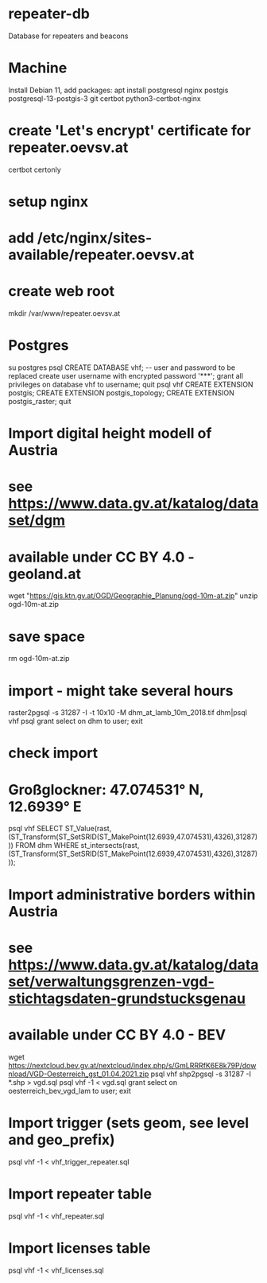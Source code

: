 # repeater-db
Database for repeaters and beacons

# Machine
Install Debian 11, add packages:
apt install postgresql nginx postgis postgresql-13-postgis-3 git certbot python3-certbot-nginx

# create 'Let's encrypt' certificate for repeater.oevsv.at
certbot certonly

# setup nginx
# add /etc/nginx/sites-available/repeater.oevsv.at
# create web root
mkdir /var/www/repeater.oevsv.at

# Postgres
su postgres
psql
CREATE DATABASE vhf;
-- user and password to be replaced
create user username with encrypted password '***';
grant all privileges on database vhf to username;
quit
psql vhf
CREATE EXTENSION postgis;
CREATE EXTENSION postgis_topology;
CREATE EXTENSION postgis_raster;
quit
# Import digital height modell of Austria
# see https://www.data.gv.at/katalog/dataset/dgm
# available under CC BY 4.0 - geoland.at
wget "https://gis.ktn.gv.at/OGD/Geographie_Planung/ogd-10m-at.zip"
unzip ogd-10m-at.zip
# save space
rm ogd-10m-at.zip
# import - might take several hours
raster2pgsql -s 31287 -I -t 10x10 -M  dhm_at_lamb_10m_2018.tif dhm|psql vhf
psql
grant select on dhm to user;
exit
# check import
# Großglockner: 47.074531° N, 12.6939° E
psql vhf
SELECT ST_Value(rast,(ST_Transform(ST_SetSRID(ST_MakePoint(12.6939,47.074531),4326),31287)))
  FROM  dhm
  WHERE st_intersects(rast, (ST_Transform(ST_SetSRID(ST_MakePoint(12.6939,47.074531),4326),31287)));
# Import administrative borders within Austria
# see https://www.data.gv.at/katalog/dataset/verwaltungsgrenzen-vgd-stichtagsdaten-grundstucksgenau
# available under CC BY 4.0 - BEV
wget https://nextcloud.bev.gv.at/nextcloud/index.php/s/GmLRRRfK6E8k79P/download/VGD-Oesterreich_gst_01.04.2021.zip
psql vhf
shp2pgsql -s 31287 -I  *.shp > vgd.sql
psql vhf -1 < vgd.sql
grant select on oesterreich_bev_vgd_lam to user;
exit

# Import trigger (sets geom, see level and geo_prefix)
psql vhf -1 < vhf_trigger_repeater.sql
# Import repeater table
psql vhf -1 < vhf_repeater.sql
# Import licenses table
psql vhf -1 < vhf_licenses.sql



